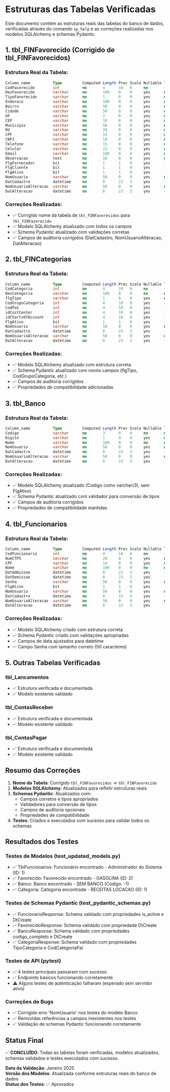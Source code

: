 # Estruturas das Tabelas Verificadas

Este documento contém as estruturas reais das tabelas do banco de dados, verificadas através do comando `sp_help` e as correções realizadas nos modelos SQLAlchemy e schemas Pydantic.

## 1. tbl_FINFavorecido (Corrigido de tbl_FINFavorecidos)

### Estrutura Real da Tabela:
```sql
Column_name          Type         Computed Length Prec Scale Nullable TrimTrailingBlanks FixedLenNullInSource Collation
CodFavorecido        int          no       4      10   0     no       (n/a)             (n/a)                NULL
DesFavorecido        varchar      no       100    0    0     yes      no                yes                  SQL_Latin1_General_CP1_CI_AS
TipoFavorecido       varchar      no       1      0    0     yes      no                yes                  SQL_Latin1_General_CP1_CI_AS
Endereco             varchar      no       100    0    0     yes      no                yes                  SQL_Latin1_General_CP1_CI_AS
Bairro               varchar      no       50     0    0     yes      no                yes                  SQL_Latin1_General_CP1_CI_AS
Cidade               varchar      no       50     0    0     yes      no                yes                  SQL_Latin1_General_CP1_CI_AS
UF                   varchar      no       2      0    0     yes      no                yes                  SQL_Latin1_General_CP1_CI_AS
CEP                  varchar      no       10     0    0     yes      no                yes                  SQL_Latin1_General_CP1_CI_AS
Municipio            varchar      no       50     0    0     yes      no                yes                  SQL_Latin1_General_CP1_CI_AS
RG                   varchar      no       20     0    0     yes      no                yes                  SQL_Latin1_General_CP1_CI_AS
CPF                  varchar      no       14     0    0     yes      no                yes                  SQL_Latin1_General_CP1_CI_AS
CNPJ                 varchar      no       18     0    0     yes      no                yes                  SQL_Latin1_General_CP1_CI_AS
Telefone             varchar      no       15     0    0     yes      no                yes                  SQL_Latin1_General_CP1_CI_AS
Celular              varchar      no       15     0    0     yes      no                yes                  SQL_Latin1_General_CP1_CI_AS
Email                varchar      no       100    0    0     yes      no                yes                  SQL_Latin1_General_CP1_CI_AS
Observacao           text         no       16     0    0     yes      no                yes                  SQL_Latin1_General_CP1_CI_AS
FlgFornecedor        bit          no       1      1    0     yes      (n/a)             (n/a)                NULL
FlgCliente           bit          no       1      1    0     yes      (n/a)             (n/a)                NULL
FlgAtivo             bit          no       1      1    0     yes      (n/a)             (n/a)                NULL
NomUsuario           varchar      no       50     0    0     yes      no                yes                  SQL_Latin1_General_CP1_CI_AS
DatCadastro          datetime     no       8      23   3     yes      (n/a)             (n/a)                NULL
NomUsuarioAlteracao  varchar      no       50     0    0     yes      no                yes                  SQL_Latin1_General_CP1_CI_AS
DatAlteracao         datetime     no       8      23   3     yes      (n/a)             (n/a)                NULL
```

### Correções Realizadas:
- ✅ Corrigido nome da tabela de `tbl_FINFavorecidos` para `tbl_FINFavorecido`
- ✅ Modelo SQLAlchemy atualizado com todos os campos
- ✅ Schema Pydantic atualizado com validações corretas
- ✅ Campos de auditoria corrigidos (DatCadastro, NomUsuarioAlteracao, DatAlteracao)

## 2. tbl_FINCategorias

### Estrutura Real da Tabela:
```sql
Column_name          Type         Computed Length Prec Scale Nullable TrimTrailingBlanks FixedLenNullInSource Collation
CodCategoria         int          no       4      10   0     no       (n/a)             (n/a)                NULL
DesCategoria         varchar      no       100    0    0     no       no                yes                  SQL_Latin1_General_CP1_CI_AS
flgTipo              varchar      no       1      0    0     yes      no                yes                  SQL_Latin1_General_CP1_CI_AS
CodGrupoCategoria    int          no       4      10   0     yes      (n/a)             (n/a)                NULL
CodPai               int          no       4      10   0     yes      (n/a)             (n/a)                NULL
idCostCenter         int          no       4      10   0     yes      (n/a)             (n/a)                NULL
idChartsOfAccount    int          no       4      10   0     yes      (n/a)             (n/a)                NULL
FlgAtivo             bit          no       1      1    0     yes      (n/a)             (n/a)                NULL
NomUsuario           varchar      no       50     0    0     yes      no                yes                  SQL_Latin1_General_CP1_CI_AS
DatCadastro          datetime     no       8      23   3     yes      (n/a)             (n/a)                NULL
NomUsuarioAlteracao  varchar      no       50     0    0     yes      no                yes                  SQL_Latin1_General_CP1_CI_AS
DatAlteracao         datetime     no       8      23   3     yes      (n/a)             (n/a)                NULL
```

### Correções Realizadas:
- ✅ Modelo SQLAlchemy atualizado com estrutura correta
- ✅ Schema Pydantic atualizado com novos campos (flgTipo, CodGrupoCategoria, etc.)
- ✅ Campos de auditoria corrigidos
- ✅ Propriedades de compatibilidade adicionadas

## 3. tbl_Banco

### Estrutura Real da Tabela:
```sql
Column_name          Type         Computed Length Prec Scale Nullable TrimTrailingBlanks FixedLenNullInSource Collation
Codigo               varchar      no       3      0    0     no       no                yes                  SQL_Latin1_General_CP1_CI_AS
Digito               varchar      no       1      0    0     yes      no                yes                  SQL_Latin1_General_CP1_CI_AS
Nome                 varchar      no       100    0    0     no       no                yes                  SQL_Latin1_General_CP1_CI_AS
NomUsuario           varchar      no       50     0    0     yes      no                yes                  SQL_Latin1_General_CP1_CI_AS
DatCadastro          datetime     no       8      23   3     yes      (n/a)             (n/a)                NULL
NomUsuarioAlteracao  varchar      no       50     0    0     yes      no                yes                  SQL_Latin1_General_CP1_CI_AS
DatAlteracao         datetime     no       8      23   3     yes      (n/a)             (n/a)                NULL
```

### Correções Realizadas:
- ✅ Modelo SQLAlchemy atualizado (Codigo como varchar(3), sem FlgAtivo)
- ✅ Schema Pydantic atualizado com validador para conversão de tipos
- ✅ Campos de auditoria corrigidos
- ✅ Propriedades de compatibilidade mantidas

## 4. tbl_Funcionarios

### Estrutura Real da Tabela:
```sql
Column_name          Type         Computed Length Prec Scale Nullable TrimTrailingBlanks FixedLenNullInSource Collation
CodFuncionario       int          no       4      10   0     no       (n/a)             (n/a)                NULL
NumCTPS              varchar      no       20     0    0     yes      no                yes                  SQL_Latin1_General_CP1_CI_AS
CPF                  varchar      no       14     0    0     yes      no                yes                  SQL_Latin1_General_CP1_CI_AS
Nome                 varchar      no       100    0    0     no       no                yes                  SQL_Latin1_General_CP1_CI_AS
DatAdmissao          datetime     no       8      23   3     yes      (n/a)             (n/a)                NULL
DatDemissao          datetime     no       8      23   3     yes      (n/a)             (n/a)                NULL
Senha                varchar      no       50     0    0     yes      no                yes                  SQL_Latin1_General_CP1_CI_AS
FlgAtivo             bit          no       1      1    0     yes      (n/a)             (n/a)                NULL
NomUsuario           varchar      no       50     0    0     yes      no                yes                  SQL_Latin1_General_CP1_CI_AS
DatCadastro          datetime     no       8      23   3     yes      (n/a)             (n/a)                NULL
NomUsuarioAlteracao  varchar      no       50     0    0     yes      no                yes                  SQL_Latin1_General_CP1_CI_AS
DatAlteracao         datetime     no       8      23   3     yes      (n/a)             (n/a)                NULL
```

### Correções Realizadas:
- ✅ Modelo SQLAlchemy criado com estrutura correta
- ✅ Schema Pydantic criado com validações apropriadas
- ✅ Campos de data ajustados para datetime
- ✅ Campo Senha com tamanho correto (50 caracteres)

## 5. Outras Tabelas Verificadas

### tbl_Lancamentos
- ✅ Estrutura verificada e documentada
- ✅ Modelo existente validado

### tbl_ContasReceber
- ✅ Estrutura verificada e documentada
- ✅ Modelo existente validado

### tbl_ContasPagar
- ✅ Estrutura verificada e documentada
- ✅ Modelo existente validado

## Resumo das Correções

1. **Nome da Tabela**: Corrigido `tbl_FINFavorecidos` → `tbl_FINFavorecido`
2. **Modelos SQLAlchemy**: Atualizados para refletir estruturas reais
3. **Schemas Pydantic**: Atualizados com:
   - Campos corretos e tipos apropriados
   - Validadores para conversão de tipos
   - Campos de auditoria opcionais
   - Propriedades de compatibilidade
4. **Testes**: Criados e executados com sucesso para validar todos os schemas

## Resultados dos Testes

### Testes de Modelos (test_updated_models.py)
- ✅ TblFuncionarios: Funcionário encontrado - Administrador do Sistema (ID: 1)
- ✅ Favorecido: Favorecido encontrado - GASOLINA (ID: 2)
- ✅ Banco: Banco encontrado - SEM BANCO (Código: -1)
- ✅ Categoria: Categoria encontrada - RECEITAS LOCACAO (ID: 1)

### Testes de Schemas Pydantic (test_pydantic_schemas.py)
- ✅ FuncionarioResponse: Schema validado com propriedades is_active e DtCreate
- ✅ FavorecidoResponse: Schema validado com propriedade DtCreate
- ✅ BancoResponse: Schema validado com propriedades codigo_completo e DtCreate
- ✅ CategoriaResponse: Schema validado com propriedades TipoCategoria e CodCategoriaPai

### Testes de API (pytest)
- ✅ 4 testes principais passaram com sucesso
- ✅ Endpoints básicos funcionando corretamente
- ⚠️ Alguns testes de autenticação falharam (esperado sem servidor ativo)

### Correções de Bugs
- ✅ Corrigido erro 'NomUsuario' nos testes do modelo Banco
- ✅ Removidas referências a campos inexistentes nos testes
- ✅ Validação de schemas Pydantic funcionando corretamente

## Status Final

✅ **CONCLUÍDO**: Todas as tabelas foram verificadas, modelos atualizados, schemas validados e testes executados com sucesso.

**Data da Validação**: Janeiro 2025  
**Versão dos Modelos**: Atualizada conforme estruturas reais do banco de dados  
**Status dos Testes**: ✅ Aprovados